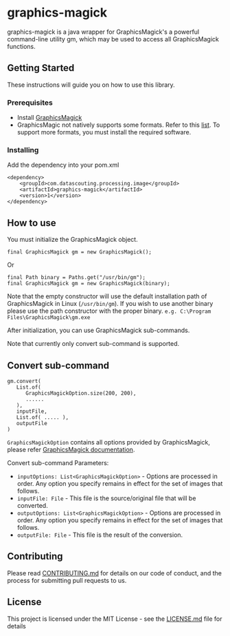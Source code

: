 # graphics-magick

graphics-magick is a java wrapper for GraphicsMagick's a powerful command-line utility gm, which may be used to access all GraphicsMagick functions.

## Getting Started

These instructions will guide you on how to use this library.

### Prerequisites

* Install [GraphicsMagick](http://www.graphicsmagick.org/download.html)
* GraphicsMagic not natively supports some formats. Refer to this [list](http://www.graphicsmagick.org/formats.html). To support more formats, you must install the required software.

### Installing

Add the dependency into your pom.xml

```
<dependency>
    <groupId>com.datascouting.processing.image</groupId>
    <artifactId>graphics-magick</artifactId>
    <version>1</version>
</dependency>
```

## How to use

You must initialize the GraphicsMagick object.

```
final GraphicsMagick gm = new GraphicsMagick();
```
Or
```
final Path binary = Paths.get("/usr/bin/gm");
final GraphicsMagick gm = new GraphicsMagick(binary);
```

Note that the empty constructor will use the default installation path of GraphicsMagick in Linux (`/usr/bin/gm`).
If you wish to use another binary please use the path constructor with the proper binary. `e.g. C:\Program Files\GraphicsMagick\gm.exe` 

After initialization, you can use GraphicsMagick sub-commands. 

Note that currently only convert sub-command is supported.

## Convert sub-command
```
gm.convert(
   List.of(
      GraphicsMagickOption.size(200, 200),
      ......
   ),
   inputFile,
   List.of( ..... ),
   outputFile
)
```

`GraphicsMagickOption` contains all options provided by GraphicsMagick, please refer [GraphicsMagick documentation](http://www.graphicsmagick.org/convert.html).

Convert sub-command Parameters: 
* `inputOptions: List<GraphicsMagickOption>` - Options are processed in order. Any option you specify remains in effect for the set of images that follows.
* `inputFile: File` - This file is the source/original file that will be converted.
* `outputOptions: List<GraphicsMagickOption>` - Options are processed in order. Any option you specify remains in effect for the set of images that follows.
* `outputFile: File` - This file is the result of the conversion.

## Contributing

Please read [CONTRIBUTING.md](CONTRIBUTING.md) for details on our code of conduct, and the process for submitting pull requests to us.

## License

This project is licensed under the MIT License - see the [LICENSE.md](LICENSE.md) file for details
